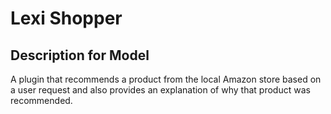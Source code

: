 # Lexi Shopper

## Description for Model

A plugin that recommends a product from the local Amazon store based on a user request and also provides an explanation of why that product was recommended.


